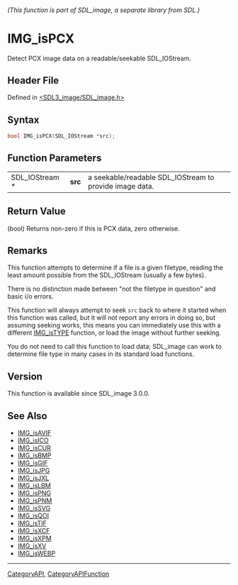 ###### (This function is part of SDL_image, a separate library from SDL.)
# IMG_isPCX

Detect PCX image data on a readable/seekable SDL_IOStream.

## Header File

Defined in [<SDL3_image/SDL_image.h>](https://github.com/libsdl-org/SDL_image/blob/main/include/SDL3_image/SDL_image.h)

## Syntax

```c
bool IMG_isPCX(SDL_IOStream *src);
```

## Function Parameters

|                |         |                                                         |
| -------------- | ------- | ------------------------------------------------------- |
| SDL_IOStream * | **src** | a seekable/readable SDL_IOStream to provide image data. |

## Return Value

(bool) Returns non-zero if this is PCX data, zero otherwise.

## Remarks

This function attempts to determine if a file is a given filetype, reading
the least amount possible from the SDL_IOStream (usually a few bytes).

There is no distinction made between "not the filetype in question" and
basic i/o errors.

This function will always attempt to seek `src` back to where it started
when this function was called, but it will not report any errors in doing
so, but assuming seeking works, this means you can immediately use this
with a different [IMG_isTYPE](IMG_isTYPE) function, or load the image
without further seeking.

You do not need to call this function to load data; SDL_image can work to
determine file type in many cases in its standard load functions.

## Version

This function is available since SDL_image 3.0.0.

## See Also

- [IMG_isAVIF](IMG_isAVIF)
- [IMG_isICO](IMG_isICO)
- [IMG_isCUR](IMG_isCUR)
- [IMG_isBMP](IMG_isBMP)
- [IMG_isGIF](IMG_isGIF)
- [IMG_isJPG](IMG_isJPG)
- [IMG_isJXL](IMG_isJXL)
- [IMG_isLBM](IMG_isLBM)
- [IMG_isPNG](IMG_isPNG)
- [IMG_isPNM](IMG_isPNM)
- [IMG_isSVG](IMG_isSVG)
- [IMG_isQOI](IMG_isQOI)
- [IMG_isTIF](IMG_isTIF)
- [IMG_isXCF](IMG_isXCF)
- [IMG_isXPM](IMG_isXPM)
- [IMG_isXV](IMG_isXV)
- [IMG_isWEBP](IMG_isWEBP)

----
[CategoryAPI](CategoryAPI), [CategoryAPIFunction](CategoryAPIFunction)

